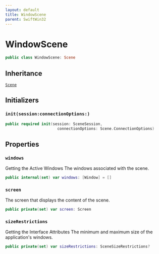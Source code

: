 ```yaml
---
layout: default
title: WindowScene
parent: SwiftWin32
---
```

# WindowScene

``` swift
public class WindowScene: Scene 
```

## Inheritance

[`Scene`](https://compnerd.github.io/swift-win32/SwiftWin32/Scene)

## Initializers

### `init(session:connectionOptions:)`

``` swift
public required init(session: SceneSession,
                       connectionOptions: Scene.ConnectionOptions) 
```

## Properties

### `windows`

Getting the Active Windows
The windows associated with the scene.

``` swift
public internal(set) var windows: [Window] = []
```

### `screen`

The screen that displays the content of the scene.

``` swift
public private(set) var screen: Screen
```

### `sizeRestrictions`

Getting the Interface Attributes
The minimum and maximum size of the application's windows.

``` swift
public private(set) var sizeRestrictions: SceneSizeRestrictions?
```
